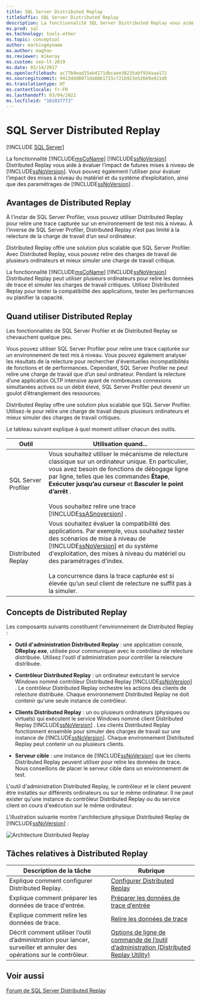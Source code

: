 ```yaml
---
title: SQL Server Distributed Replay
titleSuffix: SQL Server Distributed Replay
description: La fonctionnalité SQL Server Distributed Replay vous aide à évaluer l’impact des futures mises à niveau de SQL Server, le matériel, le système d’exploitation et le paramétrage de SQL Server.
ms.prod: sql
ms.technology: tools-other
ms.topic: conceptual
author: markingmyname
ms.author: maghan
ms.reviewer: mikeray
ms.custom: seo-lt-2019
ms.date: 03/14/2017
ms.openlocfilehash: ac77b9ead15eb4171dbcaee38235a9f934aaa172
ms.sourcegitcommit: 9413ddd8071da8861715c721b923e52669a921d8
ms.translationtype: HT
ms.contentlocale: fr-FR
ms.lasthandoff: 03/04/2021
ms.locfileid: "101837773"
---
```

# <a name="sql-server-distributed-replay"></a>SQL Server Distributed Replay

 [!INCLUDE [SQL Server](../../includes/applies-to-version/sqlserver.md)]

La fonctionnalité [!INCLUDE[msCoName](../../includes/msconame-md.md)] [!INCLUDE[ssNoVersion](../../includes/ssnoversion-md.md)] Distributed Replay vous aide à évaluer l’impact de futures mises à niveau de [!INCLUDE[ssNoVersion](../../includes/ssnoversion-md.md)]. Vous pouvez également l’utiliser pour évaluer l’impact des mises à niveau du matériel et du système d’exploitation, ainsi que des paramétrages de [!INCLUDE[ssNoVersion](../../includes/ssnoversion-md.md)] .

## <a name="benefits-of-distributed-replay"></a>Avantages de Distributed Replay

À l’instar de SQL Server Profiler, vous pouvez utiliser Distributed Replay pour relire une trace capturée sur un environnement de test mis à niveau. À l’inverse de SQL Server Profiler, Distributed Replay n’est pas limité à la relecture de la charge de travail d’un seul ordinateur.

Distributed Replay offre une solution plus scalable que SQL Server Profiler. Avec Distributed Replay, vous pouvez relire des charges de travail de plusieurs ordinateurs et mieux simuler une charge de travail critique.

La fonctionnalité [!INCLUDE[msCoName](../../includes/msconame-md.md)] [!INCLUDE[ssNoVersion](../../includes/ssnoversion-md.md)] Distributed Replay peut utiliser plusieurs ordinateurs pour relire les données de trace et simuler les charges de travail critiques. Utilisez Distributed Replay pour tester la compatibilité des applications, tester les performances ou planifier la capacité.

## <a name="when-to-use-distributed-replay"></a>Quand utiliser Distributed Replay

Les fonctionnalités de SQL Server Profiler et de Distributed Replay se chevauchent quelque peu.

Vous pouvez utiliser SQL Server Profiler pour relire une trace capturée sur un environnement de test mis à niveau. Vous pouvez également analyser les résultats de la relecture pour rechercher d'éventuelles incompatibilités de fonctions et de performances. Cependant, SQL Server Profiler ne peut relire une charge de travail que d’un seul ordinateur. Pendant la relecture d’une application OLTP intensive ayant de nombreuses connexions simultanées actives ou un débit élevé, SQL Server Profiler peut devenir un goulot d’étranglement des ressources.

Distributed Replay offre une solution plus scalable que SQL Server Profiler. Utilisez-le pour relire une charge de travail depuis plusieurs ordinateurs et mieux simuler des charges de travail critiques.

Le tableau suivant explique à quel moment utiliser chacun des outils.

|Outil|Utilisation quand...|
|----------|---------------|
| SQL Server Profiler | Vous souhaitez utiliser le mécanisme de relecture classique sur un ordinateur unique. En particulier, vous avez besoin de fonctions de débogage ligne par ligne, telles que les commandes **Étape**, **Exécuter jusqu’au curseur** et **Basculer le point d’arrêt** .<br /><br /> Vous souhaitez relire une trace [!INCLUDE[ssASnoversion](../../includes/ssasnoversion-md.md)] . |
| Distributed Replay |Vous souhaitez évaluer la compatibilité des applications. Par exemple, vous souhaitez tester des scénarios de mise à niveau de [!INCLUDE[ssNoVersion](../../includes/ssnoversion-md.md)] et du système d'exploitation, des mises à niveau du matériel ou des paramétrages d'index.<br /><br /> La concurrence dans la trace capturée est si élevée qu’un seul client de relecture ne suffit pas à la simuler.|  

## <a name="distributed-replay-concepts"></a>Concepts de Distributed Replay

Les composants suivants constituent l'environnement de Distributed Replay :  

- **Outil d'administration Distributed Replay** : une application console, **DReplay.exe**, utilisée pour communiquer avec le contrôleur de relecture distribuée. Utilisez l'outil d'administration pour contrôler la relecture distribuée.  

- **Contrôleur Distributed Replay** : un ordinateur exécutant le service Windows nommé contrôleur Distributed Replay [!INCLUDE[ssNoVersion](../../includes/ssnoversion-md.md)] . Le contrôleur Distributed Replay orchestre les actions des clients de relecture distribuée. Chaque environnement Distributed Replay ne doit contenir qu'une seule instance de contrôleur.  

- **Clients Distributed Replay** : un ou plusieurs ordinateurs (physiques ou virtuels) qui exécutent le service Windows nommé client Distributed Replay [!INCLUDE[ssNoVersion](../../includes/ssnoversion-md.md)] . Les clients Distributed Replay fonctionnent ensemble pour simuler des charges de travail sur une instance de [!INCLUDE[ssNoVersion](../../includes/ssnoversion-md.md)]. Chaque environnement Distributed Replay peut contenir un ou plusieurs clients.  

- **Serveur cible** : une instance de [!INCLUDE[ssNoVersion](../../includes/ssnoversion-md.md)] que les clients Distributed Replay peuvent utiliser pour relire les données de trace. Nous conseillons de placer le serveur cible dans un environnement de test.

L'outil d'administration Distributed Replay, le contrôleur et le client peuvent être installés sur différents ordinateurs ou sur le même ordinateur. Il ne peut exister qu'une instance du contrôleur Distributed Replay ou du service client en cours d'exécution sur le même ordinateur.

L'illustration suivante montre l'architecture physique Distributed Replay de [!INCLUDE[ssNoVersion](../../includes/ssnoversion-md.md)] :  

![Architecture Distributed Replay](../../tools/distributed-replay/media/distributedreplayarch.gif "Architecture Distributed Replay")  

## <a name="distributed-replay-tasks"></a>Tâches relatives à Distributed Replay

|Description de la tâche|Rubrique|  
|----------------------|-----------|  
| Explique comment configurer Distributed Replay. | [Configurer Distributed Replay](../../tools/distributed-replay/configure-distributed-replay.md) |
| Explique comment préparer les données de trace d'entrée. | [Préparer les données de trace d’entrée](../../tools/distributed-replay/prepare-the-input-trace-data.md) |
| Explique comment relire les données de trace. |[Relire les données de trace](../../tools/distributed-replay/replay-trace-data.md) | | Décrit comment examiner les résultats des données de trace de Distributed Replay. |[Examiner les résultats de la relecture](../../tools/distributed-replay/review-the-replay-results.md)|
| Décrit comment utiliser l’outil d’administration pour lancer, surveiller et annuler des opérations sur le contrôleur. | [Options de ligne de commande de l’outil d’administration &#40;Distributed Replay Utility&#41;](../../tools/distributed-replay/administration-tool-command-line-options-distributed-replay-utility.md) |

## <a name="see-also"></a>Voir aussi

[Forum de SQL Server Distributed Replay](https://social.technet.microsoft.com/Forums/sl/sqldru/)